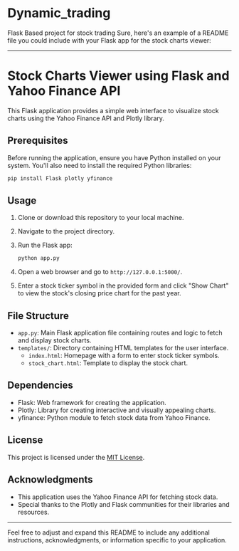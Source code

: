 # Dynamic_trading
Flask Based project for stock trading
Sure, here's an example of a README file you could include with your Flask app for the stock charts viewer:

---

# Stock Charts Viewer using Flask and Yahoo Finance API

This Flask application provides a simple web interface to visualize stock charts using the Yahoo Finance API and Plotly library.

## Prerequisites

Before running the application, ensure you have Python installed on your system. You'll also need to install the required Python libraries:

```bash
pip install Flask plotly yfinance
```

## Usage

1. Clone or download this repository to your local machine.
2. Navigate to the project directory.
3. Run the Flask app:

    ```bash
    python app.py
    ```

4. Open a web browser and go to `http://127.0.0.1:5000/`.
5. Enter a stock ticker symbol in the provided form and click "Show Chart" to view the stock's closing price chart for the past year.

## File Structure

- `app.py`: Main Flask application file containing routes and logic to fetch and display stock charts.
- `templates/`: Directory containing HTML templates for the user interface.
  - `index.html`: Homepage with a form to enter stock ticker symbols.
  - `stock_chart.html`: Template to display the stock chart.

## Dependencies

- Flask: Web framework for creating the application.
- Plotly: Library for creating interactive and visually appealing charts.
- yfinance: Python module to fetch stock data from Yahoo Finance.

## License

This project is licensed under the [MIT License](LICENSE).

## Acknowledgments

- This application uses the Yahoo Finance API for fetching stock data.
- Special thanks to the Plotly and Flask communities for their libraries and resources.

---

Feel free to adjust and expand this README to include any additional instructions, acknowledgments, or information specific to your application.